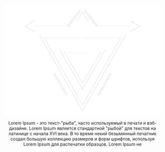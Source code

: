 <picture>
  <source media="(prefers-color-scheme: dark)" srcset="./Logo.png">
  <source media="(prefers-color-scheme: light)" srcset="./Logo-light.png">
  <img alt="Header (color theme responsive)" src="./Logo.png">
</picture>

<p align="center">Lorem Ipsum - это текст-"рыба", часто используемый в печати и вэб-дизайне. Lorem Ipsum является стандартной "рыбой" для текстов на латинице с начала XVI века. В то время некий безымянный печатник создал большую коллекцию размеров и форм шрифтов, используя Lorem Ipsum для распечатки образцов. Lorem Ipsum не</p>
